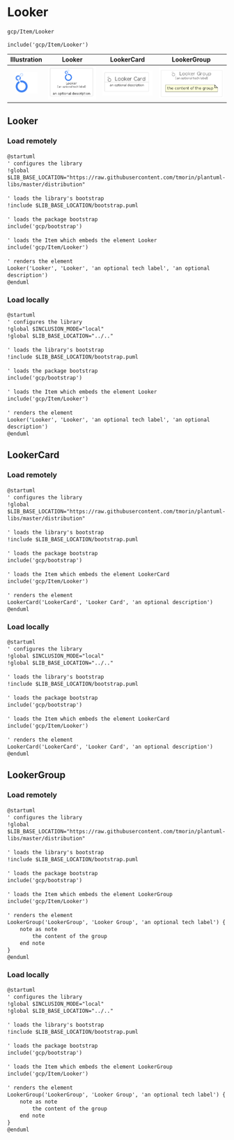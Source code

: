 # Looker


```text
gcp/Item/Looker
```

```text
include('gcp/Item/Looker')
```



| Illustration | Looker | LookerCard | LookerGroup |
| :---: | :---: | :---: | :---: |
| ![illustration for Illustration](../../gcp/Item/Looker.png) | ![illustration for Looker](../../gcp/Item/Looker.Local.png) | ![illustration for LookerCard](../../gcp/Item/LookerCard.Local.png) | ![illustration for LookerGroup](../../gcp/Item/LookerGroup.Local.png) |




## Looker

### Load remotely
```plantuml
@startuml
' configures the library
!global $LIB_BASE_LOCATION="https://raw.githubusercontent.com/tmorin/plantuml-libs/master/distribution"

' loads the library's bootstrap
!include $LIB_BASE_LOCATION/bootstrap.puml

' loads the package bootstrap
include('gcp/bootstrap')

' loads the Item which embeds the element Looker
include('gcp/Item/Looker')

' renders the element
Looker('Looker', 'Looker', 'an optional tech label', 'an optional description')
@enduml
```

### Load locally
```plantuml
@startuml
' configures the library
!global $INCLUSION_MODE="local"
!global $LIB_BASE_LOCATION="../.."

' loads the library's bootstrap
!include $LIB_BASE_LOCATION/bootstrap.puml

' loads the package bootstrap
include('gcp/bootstrap')

' loads the Item which embeds the element Looker
include('gcp/Item/Looker')

' renders the element
Looker('Looker', 'Looker', 'an optional tech label', 'an optional description')
@enduml
```

## LookerCard

### Load remotely
```plantuml
@startuml
' configures the library
!global $LIB_BASE_LOCATION="https://raw.githubusercontent.com/tmorin/plantuml-libs/master/distribution"

' loads the library's bootstrap
!include $LIB_BASE_LOCATION/bootstrap.puml

' loads the package bootstrap
include('gcp/bootstrap')

' loads the Item which embeds the element LookerCard
include('gcp/Item/Looker')

' renders the element
LookerCard('LookerCard', 'Looker Card', 'an optional description')
@enduml
```

### Load locally
```plantuml
@startuml
' configures the library
!global $INCLUSION_MODE="local"
!global $LIB_BASE_LOCATION="../.."

' loads the library's bootstrap
!include $LIB_BASE_LOCATION/bootstrap.puml

' loads the package bootstrap
include('gcp/bootstrap')

' loads the Item which embeds the element LookerCard
include('gcp/Item/Looker')

' renders the element
LookerCard('LookerCard', 'Looker Card', 'an optional description')
@enduml
```

## LookerGroup

### Load remotely
```plantuml
@startuml
' configures the library
!global $LIB_BASE_LOCATION="https://raw.githubusercontent.com/tmorin/plantuml-libs/master/distribution"

' loads the library's bootstrap
!include $LIB_BASE_LOCATION/bootstrap.puml

' loads the package bootstrap
include('gcp/bootstrap')

' loads the Item which embeds the element LookerGroup
include('gcp/Item/Looker')

' renders the element
LookerGroup('LookerGroup', 'Looker Group', 'an optional tech label') {
    note as note
        the content of the group
    end note
}
@enduml
```

### Load locally
```plantuml
@startuml
' configures the library
!global $INCLUSION_MODE="local"
!global $LIB_BASE_LOCATION="../.."

' loads the library's bootstrap
!include $LIB_BASE_LOCATION/bootstrap.puml

' loads the package bootstrap
include('gcp/bootstrap')

' loads the Item which embeds the element LookerGroup
include('gcp/Item/Looker')

' renders the element
LookerGroup('LookerGroup', 'Looker Group', 'an optional tech label') {
    note as note
        the content of the group
    end note
}
@enduml
```

